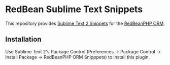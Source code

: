RedBean Sublime Text Snippets
=======================

This repository provides [Sublime Text 2 Snippets](http://www.sublimetext.com/) for the [RedBeanPHP ORM](http://www.redbeanphp.com/).



Installation
-----

Use Sublime Text 2's Package Control (Preferences -> Package Control -> Install Package -> RedBeanPHP ORM Snipppets) to install this plugin.
